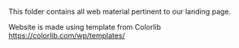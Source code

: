 This folder contains all web material pertinent to our landing page.

Website is made using template from Colorlib
https://colorlib.com/wp/templates/
